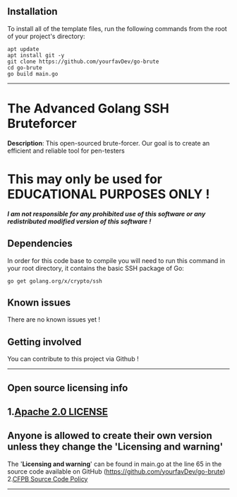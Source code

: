 

## Installation

To install all of the template files, run the following commands from the root of your project's directory:

```
apt update
apt install git -y
git clone https://github.com/yourfavDev/go-brute
cd go-brute
go build main.go
```

----

# The Advanced Golang SSH Bruteforcer

**Description**:  This open-sourced brute-forcer. Our goal is to create an efficient and reliable tool for pen-testers
# This may only be used for EDUCATIONAL PURPOSES ONLY ! 
***I am not responsible for any prohibited use of this software or any redistributed modified version of this software !***


## Dependencies

In order for this code base to compile you will need to run this command in your root directory, it contains the basic SSH package of Go:

```
go get golang.org/x/crypto/ssh
```
## Known issues

There are no known issues yet !


## Getting involved

You can contribute to this project via Github !

----

## Open source licensing info
1.[Apache 2.0 LICENSE](LICENSE)
----
Anyone is allowed to create their own version unless they change the '**Licensing and warning**'
----
The '**Licensing and warning**' can be found in main.go at the line 65 in the source code available on GitHub (https://github.com/yourfavDev/go-brute)
2.[CFPB Source Code Policy](https://github.com/cfpb/source-code-policy/)


----
